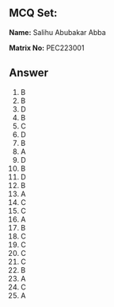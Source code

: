 ## MCQ Set:

**Name:** Salihu Abubakar Abba

**Matrix No:** PEC223001

## Answer
1. B
2. B
3. D
4. B
5. C
6. D
7. B
8. A
9. D
10. B
11. D
12. B
13. A
14. C
15. C
16. A
17. B
18. C
19. C 
20. C
21. C
22. B
23. A
24. C
25. A
   
